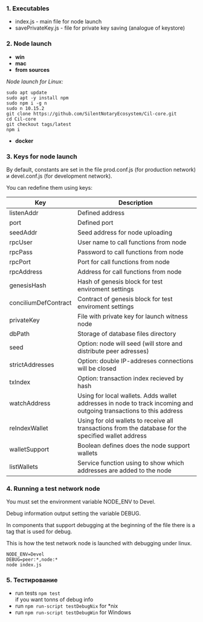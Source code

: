 ### 1. Executables
- index.js - main file for node launch
- savePrivateKey.js - file for private key saving (analogue of keystore)

### 2. Node launch
- **win**
- **mac**
- **from sources**

*Node launch for Linux:*
```
sudo apt update
sudo apt -y install npm
sudo npm i -g n
sudo n 10.15.2
git clone https://github.com/SilentNotaryEcosystem/Cil-core.git
cd Cil-core
git checkout tags/latest
npm i
```
- **docker**

### 3. Keys for node launch

By default, constants are set in the file prod.conf.js (for production network) и devel.conf.js (for development network). 

You can redefine them using keys:

|Key|Description|
|---|---|
|listenAddr|Defined address|
|port|Defined port|
|seedAddr|Seed address for node uploading|
|rpcUser|User name to call functions from node|
|rpcPass|Password to call functions from node|
|rpcPort|Port for call functions from node|
|rpcAddress|Address for call functions from node|
|genesisHash|Hash of genesis block for test enviroment settings|
|conciliumDefContract|Contract of genesis block for test enviroment settings|
|privateKey|File with private key for launch witness node|
|dbPath|Storage of database files directory|
|seed|Option: node will seed (will store and distribute peer adresses)|
|strictAddresses|Option: double IP-addreses connections will be closed|
|txIndex|Option: transaction index recieved by hash|
|watchAddress|Using for local wallets. Adds wallet addresses in node to track incoming and outgoing transactions to this address|
|reIndexWallet|Using for old wallets to receive all transactions from the database for the specified wallet address|
|walletSupport|Boolean defines does the node support wallets|
|listWallets|Service function using to show which addresses are added to the node|

### 4. Running a test network node
You must set the environment variable NODE_ENV to Devel.

Debug information output setting the variable DEBUG.

In components that support debugging at the beginning of the file there is a tag that is used for debug.

This is how the test network node is launched with debugging under linux.

```
NODE_ENV=Devel 
DEBUG=peer:*,node:* 
node index.js
```

### 5. Тестирование

* run tests ```npm test``` <br> 
if you want tonns of debug info
* run ```npm run-script testDebugNix``` for *nix
* run ```npm run-script testDebugWin``` for Windows
